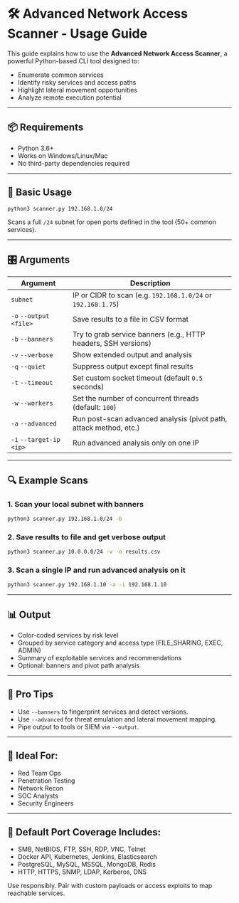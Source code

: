 # 🛠️ Advanced Network Access Scanner - Usage Guide

This guide explains how to use the **Advanced Network Access Scanner**, a powerful Python-based CLI tool designed to:

* Enumerate common services
* Identify risky services and access paths
* Highlight lateral movement opportunities
* Analyze remote execution potential

---

## 📦 Requirements

* Python 3.6+
* Works on Windows/Linux/Mac
* No third-party dependencies required

---

## 🚀 Basic Usage

```bash
python3 scanner.py 192.168.1.0/24
```

Scans a full `/24` subnet for open ports defined in the tool (50+ common services).

---

## 🎛️ Arguments

| Argument                | Description                                                       |
| ----------------------- | ----------------------------------------------------------------- |
| `subnet`                | IP or CIDR to scan (e.g. `192.168.1.0/24` or `192.168.1.75`)      |
| `-o` `--output <file>`  | Save results to a file in CSV format                              |
| `-b` `--banners`        | Try to grab service banners (e.g., HTTP headers, SSH versions)    |
| `-v` `--verbose`        | Show extended output and analysis                                 |
| `-q` `--quiet`          | Suppress output except final results                              |
| `-t` `--timeout`        | Set custom socket timeout (default `0.5` seconds)                 |
| `-w` `--workers`        | Set the number of concurrent threads (default: `100`)             |
| `-a` `--advanced`       | Run post-scan advanced analysis (pivot path, attack method, etc.) |
| `-i` `--target-ip <ip>` | Run advanced analysis only on one IP                              |

---

## 🔍 Example Scans

### 1. **Scan your local subnet with banners**

```bash
python3 scanner.py 192.168.1.0/24 -b
```

### 2. **Save results to file and get verbose output**

```bash
python3 scanner.py 10.0.0.0/24 -v -o results.csv
```

### 3. **Scan a single IP and run advanced analysis on it**

```bash
python3 scanner.py 192.168.1.10 -a -i 192.168.1.10
```

---

## 📊 Output

* Color-coded services by risk level
* Grouped by service category and access type (FILE\_SHARING, EXEC, ADMIN)
* Summary of exploitable services and recommendations
* Optional: banners and pivot path analysis

---

## 🧠 Pro Tips

* Use `--banners` to fingerprint services and detect versions.
* Use `--advanced` for threat emulation and lateral movement mapping.
* Pipe output to tools or SIEM via `--output`.

---

## 🧩 Ideal For:

* Red Team Ops
* Penetration Testing
* Network Recon
* SOC Analysts
* Security Engineers

---

## 🧨 Default Port Coverage Includes:

* SMB, NetBIOS, FTP, SSH, RDP, VNC, Telnet
* Docker API, Kubernetes, Jenkins, Elasticsearch
* PostgreSQL, MySQL, MSSQL, MongoDB, Redis
* HTTP, HTTPS, SNMP, LDAP, Kerberos, DNS

Use responsibly. Pair with custom payloads or access exploits to map reachable services.
